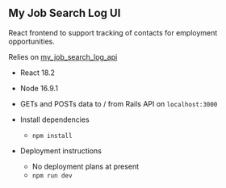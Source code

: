 ## My Job Search Log UI

React frontend to support tracking of contacts for employment opportunities.

Relies on [my_job_search_log_api](https://github.com/mojason-81/my_job_search_log_api)

- React 18.2
- Node 16.9.1

- GETs and POSTs data to / from Rails API on `localhost:3000`

- Install dependencies

  - `npm install`

- Deployment instructions
  - No deployment plans at present
  - `npm run dev`
